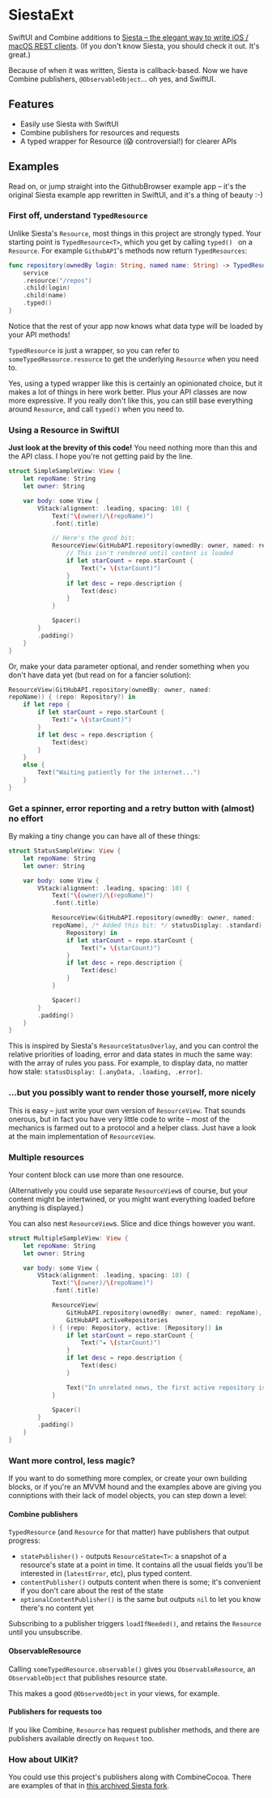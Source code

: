 # SiestaExt

SwiftUI and Combine additions to [Siesta – the elegant way to
write iOS / macOS REST clients](https://github.com/bustoutsolutions/Siesta).
(If you don't know Siesta, you should check it out. It's great.)

Because of when it was written, Siesta is callback-based. Now we have
Combine publishers, `@ObservableObject`... oh yes, and SwiftUI.

## Features

- Easily use Siesta with SwiftUI
- Combine publishers for resources and requests
- A typed wrapper for Resource (😱 controversial!) for clearer APIs


## Examples

Read on, or jump straight into the GithubBrowser example app – it's the
original Siesta example app rewritten in SwiftUI, and it's a thing of beauty :-)

### First off, understand `TypedResource`

Unlike Siesta's `Resource`, most things in this project are strongly typed.
Your starting point is `TypedResource<T>`, which you get by calling `typed()
` on a `Resource`. For example `GithubAPI`'s methods now return
`TypedResources`:

```swift
func repository(ownedBy login: String, named name: String) -> TypedResource<Repository> {
    service
    .resource("/repos")
    .child(login)
    .child(name)
    .typed()
}
```

Notice that the rest of your app now knows what data type will be loaded by
your API methods!

`TypedResource` is just a wrapper, so you can refer
to `someTypedResource.resource` to get
the underlying `Resource` when you need to.

Yes, using a typed wrapper like this is certainly an opinionated choice, but
it makes a lot of things in here work better. Plus your API classes are now
more expressive. If you really don't like this, you can still base 
everything around `Resource`, and call `typed()` when you need to.


### Using a Resource in SwiftUI

**Just look at the brevity of this code!** You need nothing more than this
and the API class. I hope you're not getting paid by the line.

```swift
struct SimpleSampleView: View {
    let repoName: String
    let owner: String

    var body: some View {
        VStack(alignment: .leading, spacing: 10) {
            Text("\(owner)/\(repoName)")
            .font(.title)

            // Here's the good bit:
            ResourceView(GitHubAPI.repository(ownedBy: owner, named: repoName)) { (repo: Repository) in
                // This isn't rendered until content is loaded
                if let starCount = repo.starCount {
                    Text("★ \(starCount)")
                }
                if let desc = repo.description {
                    Text(desc)
                }
            }

            Spacer()
        }
        .padding()
    }
}
```

Or, make your data parameter optional, and render something when you don't
have data yet (but read on for a fancier solution):

```swift
ResourceView(GitHubAPI.repository(ownedBy: owner, named:
repoName)) { (repo: Repository?) in
    if let repo {
        if let starCount = repo.starCount {
            Text("★ \(starCount)")
        }
        if let desc = repo.description {
            Text(desc)
        }
    }
    else {
        Text("Waiting patiently for the internet...")
    }
}
```

### Get a spinner, error reporting and a retry button with (almost) no effort

By making a tiny change you can have all of these things:

```swift
struct StatusSampleView: View {
    let repoName: String
    let owner: String

    var body: some View {
        VStack(alignment: .leading, spacing: 10) {
            Text("\(owner)/\(repoName)")
            .font(.title)

            ResourceView(GitHubAPI.repository(ownedBy: owner, named:
            repoName), /* Added this bit: */ statusDisplay: .standard) { (repo:
                Repository) in
                if let starCount = repo.starCount {
                    Text("★ \(starCount)")
                }
                if let desc = repo.description {
                    Text(desc)
                }
            }

            Spacer()
        }
        .padding()
    }
}

```

This is inspired by Siesta's `ResourceStatusOverlay`, and you can control
the relative priorities of loading, error and data states in much the same
way: with the array of rules you pass. For
example, to
display data, no matter how stale: `statusDisplay: [.anyData, .loading,
.error]`.


### ...but you possibly want to render those yourself, more nicely

This is easy – just write your own version of `ResourceView`. That sounds
onerous, but in fact you have very little code to write – most of the
mechanics is farmed out to a protocol and a helper class. Just have a look at
the main implementation of `ResourceView`.


### Multiple resources

Your content block can use more than one resource.

(Alternatively you could
use separate `ResourceView`s of course, but your content might be
intertwined, or you might want everything loaded before anything is displayed.)

You can also nest `ResourceView`s. Slice and dice things however you want.

```swift
struct MultipleSampleView: View {
    let repoName: String
    let owner: String

    var body: some View {
        VStack(alignment: .leading, spacing: 10) {
            Text("\(owner)/\(repoName)")
            .font(.title)

            ResourceView(
                GitHubAPI.repository(ownedBy: owner, named: repoName),
                GitHubAPI.activeRepositories
            ) { (repo: Repository, active: [Repository]) in
                if let starCount = repo.starCount {
                    Text("★ \(starCount)")
                }
                if let desc = repo.description {
                    Text(desc)
                }

                Text("In unrelated news, the first active repository is called \(active.first!.name).")
            }

            Spacer()
        }
        .padding()
    }
}
```

### Want more control, less magic?

If you want to do something more complex, or create your own building blocks,
or if you're an MVVM hound and the
examples above are giving you conniptions with their lack of model objects,
you can step down a level:

#### Combine publishers

`TypedResource` (and `Resource` for that matter) have publishers that output
progress:

- `statePublisher()` - outputs `ResourceState<T>`: a snapshot of
  a resource's state at a point in time. It contains all the usual fields
  you'll be interested in (`latestError`, etc), plus typed content.
- `contentPublisher()` outputs content when there is some; it's convenient
  if you don't care about the rest of the state
- `optionalContentPublisher()` is the same but outputs `nil` to let you know
  there's no content yet

Subscribing to a publisher triggers `loadIfNeeded()`, and retains
the `Resource` until you unsubscribe.


#### ObservableResource

Calling `someTypedResource.observable()` gives you `ObservableResource`, an
`ObservableObject` that publishes resource state.

This makes a good `@ObservedObject` in your views, for example.


#### Publishers for requests too

If you like Combine, `Resource` has request publisher methods, and there are
publishers available directly on `Request` too.


### How about UIKit?

You could use this project's publishers along with CombineCocoa. There are 
examples of that in 
[this archived Siesta fork](https://github.com/luxmentis/Siesta).
